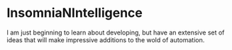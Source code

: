 # InsomniaNIntelligence
I am just beginning to learn about developing, but have an extensive set of ideas that will make impressive additions to the wold of automation.
